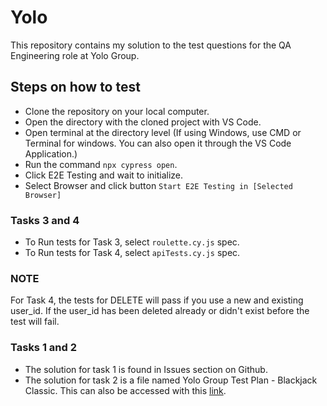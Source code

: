 # Yolo
 This repository contains my solution to the test questions for the QA Engineering role at Yolo Group.

## Steps on how to test
* Clone the repository on your local computer.
* Open the directory with the cloned project with VS Code.
* Open terminal at the directory level (If using Windows, use CMD or Terminal for windows. You can also open it through the VS Code Application.)
* Run the command `npx cypress open`.
* Click E2E Testing and wait to initialize.
* Select Browser and click button `Start E2E Testing in [Selected Browser]`

### Tasks 3 and 4
* To Run tests for Task 3, select `roulette.cy.js` spec.
* To Run tests for Task 4, select `apiTests.cy.js` spec.

### NOTE
For Task 4, the tests for DELETE will pass if you use a new and existing user_id. If the user_id has been deleted already or didn't exist before the test will fail.

### Tasks 1 and 2
* The solution for task 1 is found in Issues section on Github.
* The solution for task 2 is a file named Yolo Group Test Plan - Blackjack Classic. This can also be accessed with this [link](https://docs.google.com/spreadsheets/d/1dGhNAGMJcgg-5HgU3I8fZpznQk7wQiRgNGBOqBT4_iA/edit?usp=sharing).


